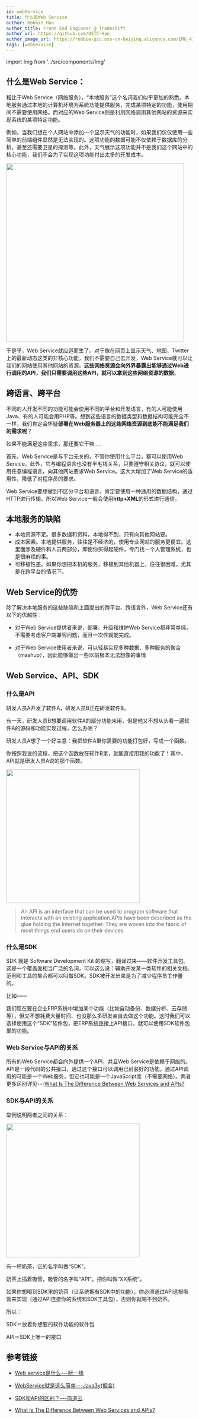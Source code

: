 ```yaml
---
id: webService
title: 什么是Web Service
author: Robbie Han
author_title: Front End Engineer @ Tradeshift
author_url: https://github.com/USTC-Han
author_image_url: https://robbie-pic.oss-cn-beijing.aliyuncs.com/IMG_4175.JPG?x-oss-process=style/compress
tags: [webService]
---
```

import Img from '../src/components/Img'

## 什么是Web Service：

​相比于Web Service（网络服务），“本地服务”这个名词我们似乎更加的熟悉。本地服务通过本地的计算机环境为系统功能提供服务，完成某项特定的功能，使用期间不需要使用网络。而对应的Web Service则是利用网络调用其他网站的资源来实现系统的某项特定功能。

​例如，当我们想在个人网站中添加一个显示天气的功能时，如果我们仅仅使用一些简单的前端组件显然是无法实现的。这项功能的数据可能不仅依赖于数据库的分析，甚至还需要卫星的探测等。此外，天气展示这项功能并不是我们这个网站中的核心功能，我们不会为了实现这项功能付出太多的开发成本。

<Img width="480" legend="图：360导航中的天气功能" src="https://cosmos-x.oss-cn-hangzhou.aliyuncs.com/Ozb8Z0.png" />


于是乎，Web Service就应运而生了。对于像在网页上显示天气、地图、Twitter上的最新动态这类的非核心功能，我们不需要自己去开发，Web Service就可以让我们的网站使用其他网站的资源。**这些网络资源会向外界暴露出能够通过Web进行调用的API，我们只需要调用这些API，就可以拿到这些网络资源的数据**。

<!--truncate-->

## 跨语言、跨平台

​不同的人开发不同的功能可能会使用不同的平台和开发语言，有的人可能使用Java、有的人可能会用PHP等。想到这些语言的数据类型和数据结构可能完全不一样，我们肯定会怀疑**部署在Web服务器上的这些网络资源到底能不能满足我们的需求呢**？

​如果不能满足这些需求，那还要它干嘛.....

​首先，Web Service是与平台无关的，不管你使用什么平台，都可以使用Web Service。此外，它与编程语言也没有半毛钱关系，只要遵守相关协议，就可以使用任意编程语言，向其他网站要求Web Service。这大大增加了Web Service的适用性，降低了对程序员的要求。

​Web Service要想做到不区分平台和语言，肯定要使用一种通用的数据结构，通过HTTP进行传输。所以Web Service一般会使用**http+XML**的形式进行通信。

## 本地服务的缺陷

- 本地资源不足。很多数据和资料，本地得不到，只有向其他网站要。
- 成本因素。本地提供服务，往往是不经济的，使用专业网站的服务更便宜。这里面涉及硬件和人员两部分，即使你买得起硬件，专门找一个人管理系统，也是很麻烦的事。
- 可移植性差。如果你想把本机的服务，移植到其他机器上，往往很困难，尤其是在跨平台的情况下。

## Web Service的优势

除了解决本地服务的这些缺陷和上面提出的跨平台、跨语言外，Web Service还有以下的优越性：

- 对于Web Service提供者来说，部署、升级和维护Web Service都非常单纯，不需要考虑客户端兼容问题，而且一次性就能完成。

- 对于Web Service使用者来说，可以轻易实现多种数据、多种服务的聚合（mashup），因此能够做出一些以前根本无法想像的事情

## Web Service、API、SDK

### 什么是API

研发人员A开发了软件A，研发人员B正在研发软件B。

有一天，研发人员B想要调用软件A的部分功能来用，但是他又不想从头看一遍软件A的源码和功能实现过程，怎么办呢？  

研发人员A想了一个好主意：我把软件A里你需要的功能打包好，写成一个函数。

你按照我说的流程，把这个函数放在软件B里，就能直接用我的功能了！其中，API就是研发人员A说的那个函数。

<Img width="360" legend="图：研发人员A和研发人员B交互示意图" src="https://cosmos-x.oss-cn-hangzhou.aliyuncs.com/zhWVcF.jpg" />

> An API is an interface that can be used to program software that interacts with an existing application.APIs have been described as the glue holding the Internet together. They are woven into the fabric of most things end users do on their devices.

### 什么是SDK

SDK 就是 Software Development Kit 的缩写，翻译过来——软件开发工具包。这是一个覆盖面相当广泛的名词，可以这么说：辅助开发某一类软件的相关文档、范例和工具的集合都可以叫做SDK。SDK被开发出来是为了减少程序员工作量的。

比如——

我们现在要在企业ERP系统中增加某个功能（比如自动备份、数据分析、云存储等），但又不想耗费大量时间、也没那么多研发亲自去做这个功能。这时我们可以选择使用这个“SDK”软件包，把ERP系统连接上API接口，就可以使用SDK软件包里的功能。

### Web Service与API的关系

所有的Web Service都会向外提供一个API，并且Web Service是依赖于网络的。API是一段代码的公共接口，通过这个接口可以调用已封装好的功能。通过API调用的可能是一个Web服务，但它也可能是一个JavaScript库（不需要网络）。两者更多区别详见---[What Is The Difference Between Web Services and APIs?](https://nordicapis.com/what-is-the-difference-between-web-services-and-apis/)

### SDK与API的关系

举例说明两者之间的关系：

<Img width="360" src="https://cosmos-x.oss-cn-hangzhou.aliyuncs.com/iPjpHO.jpg" />

有一杯奶茶，它的名字叫做“SDK”。

奶茶上插着吸管，吸管的名字叫“API”。把你叫做“XX系统”。

如果你想喝到SDK里的奶茶（让系统拥有SDK中的功能），你必须通过API这根吸管来实现（通过API连接你的系统和SDK工具包），否则你就喝不到奶茶。

所以：

SDK＝放着你想要的软件功能的软件包

API＝SDK上唯一的接口

## 参考链接

- [Web service是什么---阮一峰](http://www.ruanyifeng.com/blog/2009/08/what_is_web_service.html)

- [WebService就是这么简单---Java3y(掘金)](https://juejin.im/post/5aadae4bf265da238a303917)

- [SDK和API的区别？---简道云](https://www.zhihu.com/question/21691705/answer/770586138)

- [What Is The Difference Between Web Services and APIs?](https://nordicapis.com/what-is-the-difference-between-web-services-and-apis/)